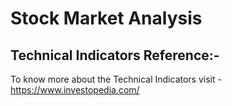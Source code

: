 # Stock Market Analysis

## Technical Indicators Reference:-
To know more about the Technical Indicators visit - https://www.investopedia.com/

